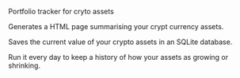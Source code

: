 Portfolio tracker for cryto assets

Generates a HTML page summarising your crypt currency assets.

Saves the current value of your crypto assets in an SQLite database.

Run it every day to keep a history of how your assets as growing or shrinking.


